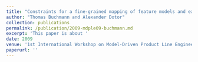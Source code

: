 ```yaml
---
title: "Constraints for a fine-grained mapping of feature models and executable domain models"
author: "Thomas Buchmann and Alexander Dotor"
collection: publications
permalink: /publication/2009-mdple09-buchmann.md
excerpt: 'This paper is about '
date: 2009
venue: '1st International Workshop on Model-Driven Product Line Engineering (MDPLE'09)'
paperurl: ''
---
```

